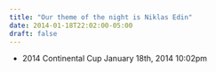 ```yaml
---
title: "Our theme of the night is Niklas Edin"
date: 2014-01-18T22:02:00-05:00
draft: false
---
```

- 2014 Continental Cup January 18th, 2014 10:02pm